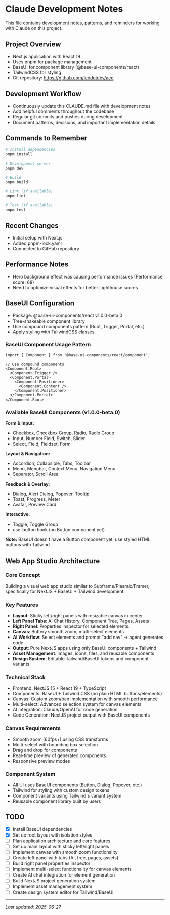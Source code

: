 # Claude Development Notes

This file contains development notes, patterns, and reminders for working with Claude on this project.

## Project Overview
- Next.js application with React 19
- Uses pnpm for package management
- BaseUI for component library (@base-ui-components/react)
- TailwindCSS for styling
- Git repository: https://github.com/leodotdev/ace

## Development Workflow
- Continuously update this CLAUDE.md file with development notes
- Add helpful comments throughout the codebase
- Regular git commits and pushes during development
- Document patterns, decisions, and important implementation details

## Commands to Remember
```bash
# Install dependencies
pnpm install

# Development server
pnpm dev

# Build
pnpm build

# Lint (if available)
pnpm lint

# Test (if available)
pnpm test
```

## Recent Changes
- Initial setup with Next.js
- Added pnpm-lock.yaml
- Connected to GitHub repository

## Performance Notes
- Hero background effect was causing performance issues (Performance score: 68)
- Need to optimize visual effects for better Lighthouse scores

## BaseUI Configuration
- Package: @base-ui-components/react v1.0.0-beta.0
- Tree-shakeable component library
- Use compound components pattern (Root, Trigger, Portal, etc.)
- Apply styling with TailwindCSS classes

### BaseUI Component Usage Pattern
```tsx
import { Component } from '@base-ui-components/react/component';

// Use compound components
<Component.Root>
  <Component.Trigger />
  <Component.Portal>
    <Component.Positioner>
      <Component.Content />
    </Component.Positioner>
  </Component.Portal>
</Component.Root>
```

### Available BaseUI Components (v1.0.0-beta.0)
**Form & Input:**
- Checkbox, Checkbox Group, Radio, Radio Group
- Input, Number Field, Switch, Slider
- Select, Field, Fieldset, Form

**Layout & Navigation:**
- Accordion, Collapsible, Tabs, Toolbar
- Menu, Menubar, Context Menu, Navigation Menu
- Separator, Scroll Area

**Feedback & Overlay:**
- Dialog, Alert Dialog, Popover, Tooltip
- Toast, Progress, Meter
- Avatar, Preview Card

**Interactive:**
- Toggle, Toggle Group
- use-button hook (no Button component yet)

**Note:** BaseUI doesn't have a Button component yet, use styled HTML buttons with Tailwind

## Web App Studio Architecture

### Core Concept
Building a visual web app studio similar to Subframe/Plasmic/Framer, specifically for NextJS + BaseUI + Tailwind development.

### Key Features
- **Layout**: Sticky left/right panels with resizable canvas in center
- **Left Panel Tabs**: AI Chat History, Component Tree, Pages, Assets
- **Right Panel**: Properties inspector for selected elements
- **Canvas**: Buttery smooth zoom, multi-select elements
- **AI Workflow**: Select elements and prompt "add nav" → agent generates code
- **Output**: Pure NextJS apps using only BaseUI components + Tailwind
- **Asset Management**: Images, icons, files, and reusable components
- **Design System**: Editable Tailwind/BaseUI tokens and component variants

### Technical Stack
- Frontend: NextJS 15 + React 19 + TypeScript
- Components: BaseUI + Tailwind CSS (no plain HTML buttons/elements)
- Canvas: Custom zoom/pan implementation with smooth performance
- Multi-select: Advanced selection system for canvas elements
- AI Integration: Claude/OpenAI for code generation
- Code Generation: NextJS project output with BaseUI components

### Canvas Requirements
- Smooth zoom (60fps+) using CSS transforms
- Multi-select with bounding box selection
- Drag and drop for components
- Real-time preview of generated components
- Responsive preview modes

### Component System
- All UI uses BaseUI components (Button, Dialog, Popover, etc.)
- Tailwind for styling with custom design tokens
- Component variants using Tailwind's variant system
- Reusable component library built by users

## TODO
- [x] Install BaseUI dependencies
- [x] Set up root layout with isolation styles
- [ ] Plan application architecture and core features
- [ ] Set up main layout with sticky left/right panels
- [ ] Implement canvas with smooth zoom functionality
- [ ] Create left panel with tabs (AI, tree, pages, assets)
- [ ] Build right panel properties inspector
- [ ] Implement multi-select functionality for canvas elements
- [ ] Create AI chat integration for element generation
- [ ] Build NextJS project generation system
- [ ] Implement asset management system
- [ ] Create design system editor for Tailwind/BaseUI

---
*Last updated: 2025-06-27*